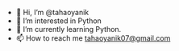 - 👋 Hi, I’m @tahaoyanik
- 👀 I’m interested in Python
- 🌱 I’m currently learning Python.
- 📫 How to reach me tahaoyanik07@gmail.com
<!---
tahaoyanik/tahaoyanik is a ✨ special ✨ repository because its `README.md` (this file) appears on your GitHub profile.
You can click the Preview link to take a look at your changes.
--->

